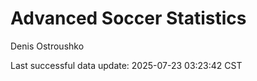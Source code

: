 # Advanced Soccer Statistics
Denis Ostroushko

<!-- gfm -->

Last successful data update: 2025-07-23 03:23:42 CST
